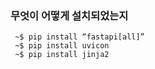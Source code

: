 ### 무엇이 어떻게 설치되었는지

```
 ~$ pip install “fastapi[all]”
 ~$ pip install uvicon
 ~$ pip install jinja2
```